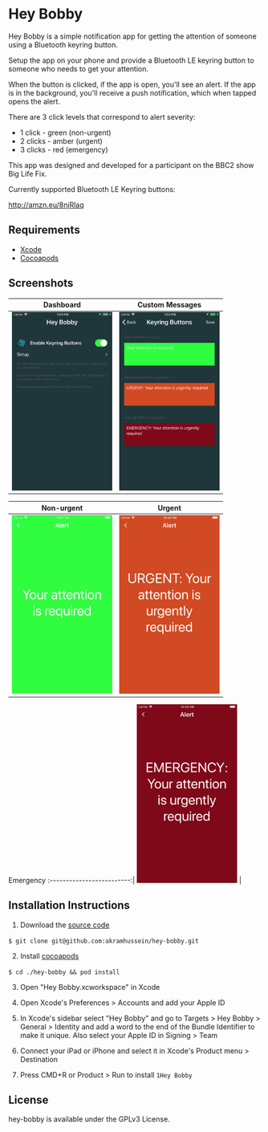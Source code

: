 # Hey Bobby

Hey Bobby is a simple notification app for getting the attention of someone using a Bluetooth keyring button.

Setup the app on your phone and provide a Bluetooth LE keyring button to someone who needs to get your attention.

When the button is clicked, if the app is open, you'll see an alert. If the app is in the background, you'll receive a push notification, which when tapped opens the alert.

There are 3 click levels that correspond to alert severity:

* 1 click - green (non-urgent)
* 2 clicks - amber (urgent)
* 3 clicks - red (emergency)

This app was designed and developed for a participant on the BBC2 show Big Life Fix.

Currently supported Bluetooth LE Keyring buttons:

http://amzn.eu/8njRlaq

## Requirements

* [Xcode](https://developer.apple.com/xcode/download/)
* [Cocoapods](https://cocoapods.org/)

## Screenshots

Dashboard                      |  Custom Messages
:-------------------------:|:-------------------------:
<img src="screenshots/iPhone8-1.png" width="200"> | <img src="screenshots/iPhone8-2.png" width="200">

Non-urgent                      |  Urgent
:-------------------------:|:-------------------------:
<img src="screenshots/iPhone8-3.png" width="200"> | <img src="screenshots/iPhone8-4.png" width="200">

Emergency
:-------------------------:|
<img src="screenshots/iPhone8-5.png" width="200"> |


## Installation Instructions

1. Download the [source code](https://github.com/akramhussein/hey-bobby)

  `$ git clone git@github.com:akramhussein/hey-bobby.git`

2. Install [cocoapods](https://cocoapods.org/)

  `$ cd ./hey-bobby && pod install`

3. Open "Hey Bobby.xcworkspace" in Xcode

4. Open Xcode's Preferences > Accounts and add your Apple ID

5. In Xcode's sidebar select "Hey Bobby" and go to Targets > Hey Bobby > General > Identity and add a word to the end of the Bundle Identifier to make it unique. Also select your Apple ID in Signing > Team

6. Connect your iPad or iPhone and select it in Xcode's Product menu > Destination

7. Press CMD+R or Product > Run to install `1Hey Bobby`

## License

hey-bobby is available under the GPLv3 License.
